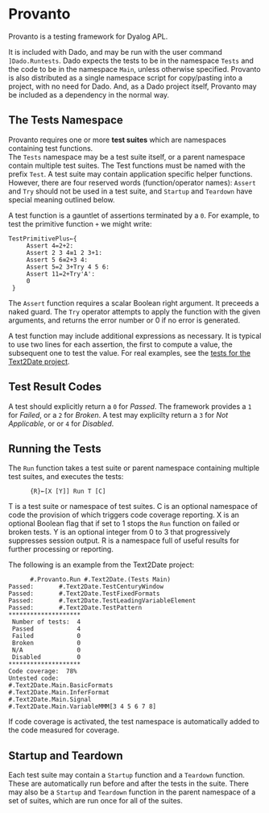 # Provanto
Provanto is a testing framework for Dyalog APL.

It is included with Dado, and may be run with the user command `]Dado.Runtests`. Dado expects the tests
to be in the namespace `Tests` and the code to be in the namespace `Main`, unless otherwise specified.
Provanto is also distributed as a single namespace script for copy/pasting into a project, with no need for
Dado. And, as a Dado project itself, Provanto may be included as a dependency in the normal way. 

## The Tests Namespace
Provanto requires one or more **test suites** which are namespaces containing test functions.  
The `Tests` namespace may be a test suite itself, or a parent namespace contain multiple test suites.
The Test functions must be named with the prefix `Test`.
A test suite may contain application specific helper functions. However, there are four reserved words
(function/operator names): `Assert` and `Try` should not be used in a test suite,
and  `Startup` and `Teardown` have special meaning outlined below.

A test function is a gauntlet of assertions terminated by a `0`. For example, to test the primitive
function `+` we might write:

~~~
TestPrimitivePlus←{
     Assert 4=2+2:
     Assert 2 3 4≡1 2 3+1:
     Assert 5 6≡2+3 4:
     Assert 5=2 3+Try 4 5 6:
     Assert 11=2+Try'A':
     0
 }
~~~

The `Assert` function requires a scalar Boolean right argument. It preceeds a naked guard. 
The `Try` operator attempts to apply
the function with the given arguments, and returns the error number or 0 if no error is generated.

A test function may include additional expressions as necessary. It is typical to use two lines
for each assertion, the first to compute a value, the subsequent one to test the value.
For real examples, see the [tests for the Text2Date project](https://github.com/the-carlisle-group/Text2Date/tree/master/APLSource/Tests).

## Test Result Codes
A test should explicitly return a `0` for *Passed*.
The framework provides a `1` for *Failed*, or a `2` for *Broken*.
A test may explicilty return a `3` for *Not Applicable*, or or `4` for *Disabled*.

## Running the Tests
The `Run` function takes a test suite or parent namespace containing multiple test suites, and executes the tests:

~~~
      {R}←[X [Y]] Run T [C] 
~~~

T is a test suite or namespace of test suites. C is an optional namespace of code
the provision of which triggers code coverage reporting.
X is an optional Boolean flag that if set to 1 stops
the `Run` function on failed or broken tests. Y is an optional integer from 0 to 3 that progressively suppresses session output. R is a namespace full of useful results for further processing or reporting.

The following is an example from the Text2Date project:

~~~
      #.Provanto.Run #.Text2Date.(Tests Main)
Passed:       #.Text2Date.TestCenturyWindow
Passed:       #.Text2Date.TestFixedFormats
Passed:       #.Text2Date.TestLeadingVariableElement
Passed:       #.Text2Date.TestPattern
********************
 Number of tests:  4
 Passed            4
 Failed            0
 Broken            0
 N/A               0
 Disabled          0
********************
Code coverage:  78%
Untested code:
#.Text2Date.Main.BasicFormats            
#.Text2Date.Main.InferFormat             
#.Text2Date.Main.Signal                  
#.Text2Date.Main.VariableMMM[3 4 5 6 7 8]
~~~

If code coverage is activated, the test namespace is automatically added to
the code measured for coverage.

## Startup and Teardown
Each test suite may contain a `Startup` function and a `Teardown` function. These are automatically run before and after the tests in the suite.
There may also be a `Startup` and `Teardown` function in the parent namespace of a set of suites, which are run once for all of the suites. 

